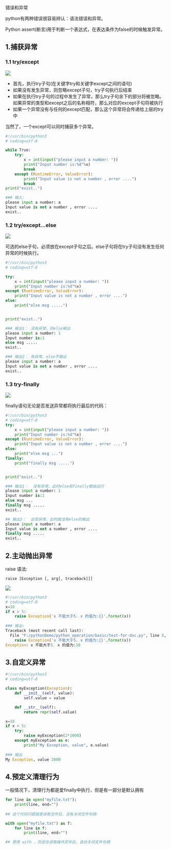 错误和异常

python有两种错误很容易辨认：语法错误和异常。

Python assert(断言)用于判断一个表达式，在表达条件为false的时候触发异常。

 ## 1.捕获异常

### 1.1 try/except

![](../image/python/try-except.png)

* 首先，执行try子句(在关键字try和关键字except之间的语句)
* 如果没有发生异常，则忽略except子句，try子句执行后结束
* 如果在执行try子句的过程中发生了异常，那么try子句余下的部分将被忽略。如果异常的类型和except之后的名称相符，那么对应的except子句将被执行
* 如果一个异常没有与任何的except匹配，那么这个异常将会传递给上层的try中

当然了，一个except可以同时捕获多个异常。

```python
#!/usr/bin/python3
# coding=utf-8

while True:
    try:
        x = int(input("please input a number: "))
        print("Input number is:%d"%x)
        break
    except (RuntimeError, ValueError):	
        print("Input value is not a number , error ....")
        break
print("exist..")

### 输入:
please input a number: a
Input value is not a number , error ....
exist..
```



### 1.2 try/except...else

![](../image/python/try-except-else.png)

可选的else子句，必须放在except子句之后。else子句将在try子句没有发生任何异常的时候执行。

```python
#!/usr/bin/python3
# coding=utf-8

try:
    x = int(input("please input a number: "))
    print("Input number is:%d"%x)
except (RuntimeError, ValueError):
    print("Input value is not a number , error ....")
else:
    print("else msg .....")


print("exist..")

### 输出1： 没有异常，则else输出
please input a number: 1
Input number is:1
else msg .....
exist..

### 输出2： 有异常，else不输出
please input a number: a
Input value is not a number , error ....
exist..
```



### 1.3 try-finally

![](../image/python/try-except-else-finally.png)

finally语句无论是否发送异常都将执行最后的代码：

```python
#!/usr/bin/python3
# coding=utf-8
try:
    x = int(input("please input a number: "))
    print("Input number is:%d"%x)
except (RuntimeError, ValueError):
    print("Input value is not a number , error ....")
else:
    print("else msg ...")
finally:
    print("finally msg .....")


print("exist..")

### 输出1：  没有异常，此时else和finally都由运行
please input a number: 1
Input number is:1
else msg ...
finally msg .....
exist..

## 输出2：  出现异常，此时就没有else的输出
please input a number: a
Input value is not a number , error ....
finally msg .....
exist..
```



## 2.主动抛出异常

raise 语法:

```shell
raise [Exception [, arg[, traceback]]]
```

![](../image/python/raise.png)

```python
#!/usr/bin/python3
# coding=utf-8
x=10
if x > 5:
    raise Exception('x 不能大于5. x 的值为:{}'.format(x))
    
### 输出:
Traceback (most recent call last):
  File "F:/pythonDemo/python_operation/basic/test-for-doc.py", line 5, in <module>
    raise Exception('x 不能大于5. x 的值为:{}'.format(x))
Exception: x 不能大于5. x 的值为:10
```

## 3.自定义异常

```python
#!/usr/bin/python3
# coding=utf-8

class myException(Exception):
    def __init__(self, value):
        self.value = value

    def __str__(self):
        return repr(self.value)

x=10
if x > 5:
    try:
        raise myException(2*1000)
    except myException as e:
        print("My Exception, value", e.value)
        
### 输出
My Exception, value 2000
```

## 4.预定义清理行为

一般情况下，清理行为都是爱finally中执行，但是有一部分是默认拥有

```python
for line in open("myfile.txt"):
    print(line, end="")
    
## 这个代码问题就是读取文件后，没有关闭文件句柄
```

```python
with open("myfile.txt") as f:
    for line in f:
        print(line, end="")

## 使用 with ，则会在读取操作完毕后，自动关闭文件句柄
```

